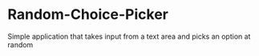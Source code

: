 # Random-Choice-Picker
Simple application that takes input from a text area and picks an option at random
